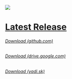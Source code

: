 ![](https://i.imgur.com/nAP3We3.png)
# [Latest Release](https://github.com/AlphaS-code/css/releases/latest)
###### [Download (github.com)](https://github.com/AlphaS-code/css/releases/download/1.2/cssforgm1.2.exe)
###### [Download (drive.google.com)](https://doc-10-4g-docs.googleusercontent.com/docs/securesc/ae2i4dgt75o6hmhljo69h441qpr6ah0f/2phqmnvg9h02o6u9advhpnpd8anju8qr/1547488800000/03401509463667310239/03401509463667310239/16SO1YveFr-0YzAEgp_mgupEFzaxFJxwF?e=download&nonce=sut7adbf6avnm&user=03401509463667310239&hash=tac08ctn24hv2is6ao7mh0le6d50b06p)
###### [Download (yadi.sk)](https://s360sas.storage.yandex.net/rdisk/f9003ac87e6fb60f49111ce8aa3e171d1753174d880e824d10f606cb4a6301f1/5c3d2059/VRiCQm7zbh34M85P67_Thqg4BPYlVfuCTkNYxVbAB2Fm5exStAeyQ3JBPsBTe8d2NiENQuFzsLlDg4ceuon4HQ==?uid=0&filename=cssforgm1.2.exe&disposition=attachment&hash=FTjpysB/nmV1OuO3c2DCkjO4PmHMCLBhRGLw87NG9mIe4/cEM0dtOCGogjrK0SjXq/J6bpmRyOJonT3VoXnDag%3D%3D&limit=0&content_type=application%2Fx-msdownload&fsize=542884583&hid=b4cb7730acc1f470b7ec3d943453a824&media_type=executable&tknv=v2&rtoken=BGoY5WYgYRFe&force_default=no&ycrid=na-ee2090db26d3b6f3c337e434aa4cb3ca-downloader10e&ts=57f73b6d60840&s=53baf8350556b8d76bc432a91ff8a73b333a4e419bfb44900601863cf4741a64&pb=U2FsdGVkX197VkBpWMjrFsDgSCMvAE6KNeVIDNedQU5Y59ujeeYt0go3gzlQNIL0qTA_Q_wMwPv0hZlZFbZFDKxZwiNlLf18M3Rwc0IQyVE)

